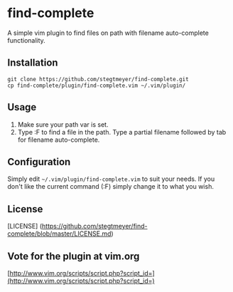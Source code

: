 <meta property="og:url" content="https://github.com/stegtmeyer/find-complete">
<meta property="og:title" content="Simple vim plugin to find files on path with filename auto-complete functionality">

find-complete
==============
A simple vim plugin to find files on path with filename auto-complete functionality.

## Installation

```
git clone https://github.com/stegtmeyer/find-complete.git
cp find-complete/plugin/find-complete.vim ~/.vim/plugin/
```

## Usage

1. Make sure your path var is set.  
2. Type :F <filename> to find a file in the path.  Type a partial filename followed by tab for filename auto-complete.

## Configuration

Simply edit `~/.vim/plugin/find-complete.vim` to suit your needs.  If you don't like the current command (:F)
simply change it to what you wish.


## License

[LICENSE] (https://github.com/stegtmeyer/find-complete/blob/master/LICENSE.md)


## Vote for the plugin at vim.org
[http://www.vim.org/scripts/script.php?script_id=](http://www.vim.org/scripts/script.php?script_id=)

